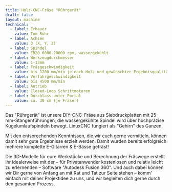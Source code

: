 ```yaml
---
title: Holz-CNC-Fräse "Rührgerät"
draft: false
layout: machine
technical:
  - label: Erbauer
    value: Tom Rühr
  - label: Achsen
    value: 3 (X, Y, Z)
  - label: Spindel
    value: ER20 6000-20000 rpm, wassergekühlt
  - label: Werkzeugdurchmesser
    value: 1-13mm
  - label: Fräsgeschwindigkeit
    value: bis 1200 mm/min je nach Holz und gewünschter Ergebnisqualität
  - label: Verfahrgeschwindigkeit
    value: bis 4500 mm/min
  - label: Antrieb
    value: Closed-Loop Schrittmotoren
  - label: Durchlass unter Portal
    value: ca. 30 cm (je Fräser)
---
```


Das "Rührgerät" ist unsere DIY-CNC-Fräse aus Siebdruckplatten mit 25-mm-Stangenführungen, die wassergekühlte Spindel wird über hochpräzise Kugelumlaufspindeln bewegt. LinuxCNC fungiert als "Gehirn" des Ganzen.

Mit den entsprechenden Kenntnissen, die wir euch gerne vermitteln, können damit sehr gute Ergebnisse erzielt werden. Damit wurden bereits erfolgreich mehrere komplette E-Gitarren & E-Bässe gefräst!

Die 3D-Modelle für eure Werkstücke und Berechnung der Fräswege erstellt ihr idealerweise mit der – für Privatanwender kostenlosen und relativ leicht zu erlernenden – Software "Autodesk Fusion 360". Und auch dabei können wir Dir gerne von Anfang an mit Rat und Tat zur Seite stehen – komm' einfach mit deiner Projektidee zu uns, und wir begleiten dich gerne durch den gesamten Prozess.
